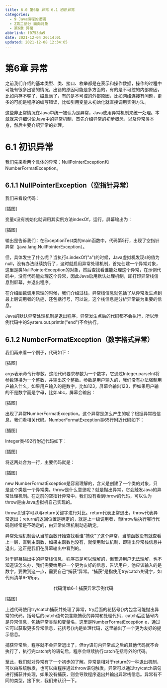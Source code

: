 ```yaml
---
title: 6.0 第6章 异常 6.1 初识异常
categories:
  - 9 Java编程的逻辑
  - 2第二部分 面向对象
  - 第6章 异常
abbrlink: f0753da9
date: 2021-12-04 20:14:01
updated: 2021-12-08 12:34:05
---
```

# 第6章 异常
之前我们介绍的基本类型、类、接口、枚举都是在表示和操作数据，操作的过程中可能有很多出错的情况，出错的原因可能是多方面的，有的是不可控的内部原因，比如内存不够了、磁盘满了，有的是不可控的外部原因，比如网络连接有问题，更多的可能是程序的编写错误，比如引用变量未初始化就直接调用实例方法。

这些非正常情况在Java中统一被认为是异常，Java使用异常机制来统一处理。本章就来详细讨论Java中的异常机制，首先介绍异常的初步概念，以及异常类本身，然后主要介绍异常的处理。

# 6.1 初识异常
我们先来看两个具体的异常：NullPointerException和NumberFormatException。

## 6.1.1 NullPointerException（空指针异常）
我们来看段代码：

[插图]

变量s没有初始化就调用其实例方法indexOf，运行，屏幕输出为：

[插图]

输出是告诉我们：在ExceptionTest类的main函数中，代码第5行，出现了空指针异常（java.lang.NullPointerException）。

但，具体发生了什么呢？当执行s.indexOf("a")的时候，Java虚拟机发现s的值为null，没有办法继续执行了，这时就启用异常处理机制，首先创建一个异常对象，这里是类NullPointerException的对象，然后查找看谁能处理这个异常，在示例代码中，没有代码能处理这个异常，因此Java启用默认处理机制，即打印异常栈信息到屏幕，并退出程序。

在介绍函数调用原理的时候，我们介绍过栈，异常栈信息就包括了从异常发生点到最上层调用者的轨迹，还包括行号，可以说，这个栈信息是分析异常最为重要的信息。

Java的默认异常处理机制是退出程序，异常发生点后的代码都不会执行，所以示例代码中的System.out.println("end")不会执行。

## 6.1.2 NumberFormatException（数字格式异常）
我们再来看一个例子，代码如下：

[插图]

args表示命令行参数，这段代码要求参数为一个数字，它通过Integer.parseInt将参数转换为一个整数，并输出这个整数。参数是用户输入的，我们没有办法强制用户输入什么，如果用户输入的是数字，比如123，屏幕会输出123，但如果用户输的不是数字而是字母，比如abc，屏幕会输出：

[插图]

出现了异常NumberFormatException。这个异常是怎么产生的呢？根据异常栈信息，我们看相关代码。NumberFormatException类65行附近代码如下：

[插图]

Integer类492行附近代码如下：

[插图]

将这两处合为一行，主要代码就是：

[插图]

new NumberFormatException是容易理解的，含义是创建了一个类的对象，只是这个类是一个异常类。throw是什么意思呢？就是抛出异常，它会触发Java的异常处理机制。在之前的空指针异常中，我们没有看到throw的代码，可以认为throw是由Java虚拟机自己实现的。

throw关键字可以与return关键字进行对比。return代表正常退出，throw代表异常退出；return的返回位置是确定的，就是上一级调用者，而throw后执行哪行代码则经常是不确定的，由异常处理机制动态确定。

异常处理机制会从当前函数开始查找看谁“捕获”了这个异常，当前函数没有就查看上一层，直到主函数，如果主函数也没有，就使用默认机制，即输出异常栈信息并退出，这正是我们在屏幕输出中看到的。

对于屏幕输出中的异常栈信息，程序员是可以理解的，但普通用户无法理解，也不知道该怎么办，我们需要给用户一个更为友好的信息，告诉用户，他应该输入的是数字，要做到这一点，需要自己“捕获”异常。“捕获”是指使用try/catch关键字，如代码清单6-1所示。

<center>代码清单6-1 捕获异常示例代码</center>

[插图]

上述代码使用try/catch捕获并处理了异常，try后面的花括号{}内包含可能抛出异常的代码，括号后的catch语句包含能捕获的异常和处理代码，catch后面括号内是异常信息，包括异常类型和变量名，这里是NumberFormatException e，通过它可以获取更多异常信息，花括号{}内是处理代码，这里输出了一个更为友好的提示信息。

捕获异常后，程序就不会异常退出了，但try语句内异常点之后的其他代码就不会执行了，执行完catch内的语句后，程序会继续执行catch花括号外的代码。

至此，我们就对异常有了一个初步的了解。异常是相对于return的一种退出机制，可以由系统触发，也可以由程序通过throw语句触发，异常可以通过try/catch语句进行捕获并处理，如果没有捕获，则会导致程序退出并输出异常栈信息。异常有不同的类型，接下来，我们来认识一下。
